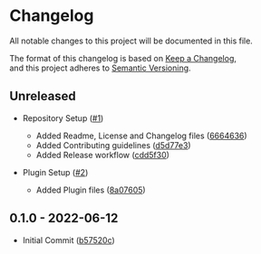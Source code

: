 # Changelog

All notable changes to this project will be documented in this file.

The format of this changelog is based on [Keep a Changelog](https://keepachangelog.com/en/1.0.0/),  
and this project adheres to [Semantic Versioning](https://semver.org/spec/v2.0.0.html).

## Unreleased

-   Repository Setup ([#1](https://github.com/impulse-interactive/unreal-starter-plugin/pull/1))
    -   Added Readme, License and Changelog files ([6664636](https://github.com/impulse-interactive/unreal-starter-plugin/commit/6664636))
    -   Added Contributing guidelines ([d5d77e3](https://github.com/impulse-interactive/unreal-starter-plugin/commit/d5d77e3))
    -   Added Release workflow ([cdd5f30](https://github.com/impulse-interactive/unreal-starter-plugin/commit/cdd5f30))

-   Plugin Setup ([#2](https://github.com/impulse-interactive/unreal-starter-plugin/pull/2))
    -   Added Plugin files ([8a07605](https://github.com/impulse-interactive/unreal-starter-plugin/commit/8a07605))

## 0.1.0 - 2022-06-12

-   Initial Commit ([b57520c](https://github.com/impulse-interactive/unreal-starter-plugin/commit/b57520c))
